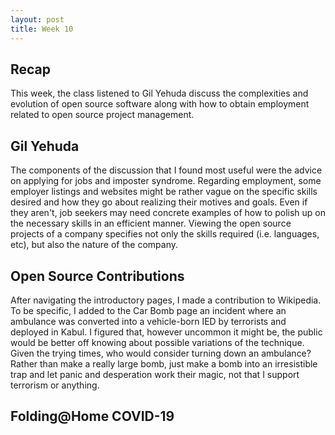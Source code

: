 ```yaml
---
layout: post
title: Week 10
---
```

## Recap
This week, the class listened to Gil Yehuda discuss the complexities and evolution of open source software along with how to obtain employment related to open source project management.
## Gil Yehuda
The components of the discussion that I found most useful were the advice on applying for jobs and imposter syndrome. Regarding employment, some employer listings and websites might be rather vague on the specific skills desired and how they go about realizing their motives and goals. Even if they aren't, job seekers may need concrete examples of how to polish up on the necessary skills in an efficient manner. Viewing the open source projects of a company specifies not only the skills required (i.e. languages, etc), but also the nature of the company.
## Open Source Contributions
After navigating the introductory pages, I made a contribution to Wikipedia. To be specific, I added to the Car Bomb page an incident where an ambulance was converted into a vehicle-born IED by terrorists and deployed in Kabul. I figured that, however uncommon it might be, the public would be better off knowing about possible variations of the technique. Given the trying times, who would consider turning down an ambulance? Rather than make a really large bomb, just make a bomb into an irresistible trap and let panic and desperation work their magic, not that I support terrorism or anything. 
## Folding@Home COVID-19

